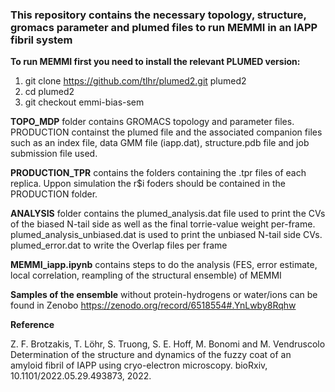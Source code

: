 ### This repository contains the necessary topology, structure, gromacs parameter and plumed files to run MEMMI in an IAPP fibril system

__To run MEMMI first you need to install the relevant PLUMED version:__ 
1. git clone https://github.com/tlhr/plumed2.git plumed2
2. cd plumed2
3. git checkout emmi-bias-sem

__TOPO_MDP__ folder contains GROMACS topology and parameter files.
PRODUCTION containst the plumed file and the associated companion files such as an index file, data GMM file (iapp.dat),  structure.pdb file and job submission file used.

__PRODUCTION_TPR__ contains the folders containing the .tpr files of each replica. Uppon simulation the r$i foders should be contained in the PRODUCTION folder. 

__ANALYSIS__ folder contains the plumed_analysis.dat file used to print the CVs of the biased N-tail side as well as the final torrie-value weight per-frame. plumed_analysis_unbiased.dat is used to print the unbiased N-tail side CVs. plumed_error.dat to write the Overlap files per frame

__MEMMI_iapp.ipynb__ contains steps to do the analysis (FES, error estimate, local correlation, reampling of the structural ensemble) of MEMMI 

__Samples  of the ensemble__ without protein-hydrogens or water/ions can be found in Zenobo https://zenodo.org/record/6518554#.YnLwby8Rqhw

__Reference__

 Z. F. Brotzakis, T. Löhr, S. Truong, S. E. Hoff, M. Bonomi and M. Vendruscolo Determination of the
structure and dynamics of the fuzzy coat of an amyloid fibril of IAPP using cryo-electron microscopy.
bioRxiv, 10.1101/2022.05.29.493873, 2022.



